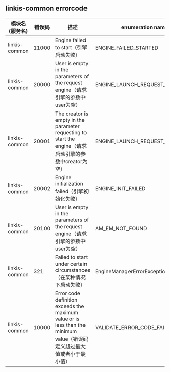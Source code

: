 ## linkis-common errorcode

| 模块名(服务名) | 错误码  | 描述 | enumeration name(枚举)| Exception Class(类名)|
| -------- | -------- | ----- |-----|-----|
|linkis-common|11000|Engine failed to start（引擎启动失败）|ENGINE_FAILED_STARTED|LinkisCommonsErrorCodeSummary|
|linkis-common|20000|User is empty in the parameters of the request engine（请求引擎的参数中user为空）|ENGINE_LAUNCH_REQUEST_USER_BLANK|LinkisComputationGovernanceErrorCodeSummary|
|linkis-common|20001|The creator is empty in the parameter requesting to start the engine（请求启动引擎的参数中creator为空）|ENGINE_LAUNCH_REQUEST_CREATOR_BLANK|LinkisComputationGovernanceErrorCodeSummary|
|linkis-common|20002|Engine initialization failed（引擎初始化失败）|ENGINE_INIT_FAILED|LinkisComputationGovernanceErrorCodeSummary|
|linkis-common|20100|User is empty in the parameters of the request engine（请求引擎的参数中user为空）|AM_EM_NOT_FOUND|LinkisComputationGovernanceErrorCodeSummary|
|linkis-common|321|Failed to start under certain circumstances（在某种情况下启动失败）|EngineManagerErrorException|LinkisErrorCodeSummary|
|linkis-common|10000|Error code definition exceeds the maximum value or is less than the minimum value（错误码定义超过最大值或者小于最小值）|VALIDATE_ERROR_CODE_FAILED|LinkisFrameErrorCodeSummary|

